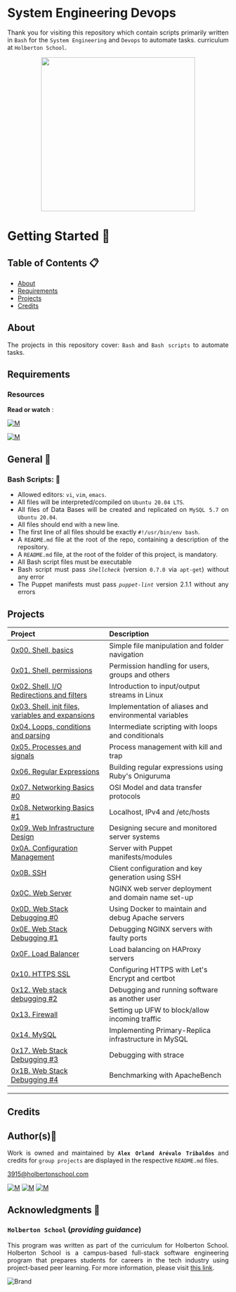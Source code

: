 # System Engineering Devops
<div style="text-align: justify">

Thank you for visiting this repository which contain scripts primarily written in `Bash` for the `System Engineering` and `Devops` to automate tasks. curriculum at `Holberton School`.

<p align="center">
  <img width="350"  
        src="https://cdn.pixabay.com/photo/2013/07/13/13/41/bash-161382_960_720.png"
  >
</p>

# Getting Started :running:	
<div style="text-align: justify">
	
## Table of Contents :clipboard:
* [About](#about)
* [Requirements](#requirements)
* [Projects](#projects)
* [Credits](#credits)

	
## About
The projects in this repository cover:
`Bash` and `Bash scripts` to automate tasks.

	
## Requirements 

### Resources

**Read or watch** :

[![M](https://upload.wikimedia.org/wikipedia/commons/thumb/2/2f/Google_2015_logo.svg/80px-Google_2015_logo.svg.png)](https://www.google.com.co/search?q=bash+script&rlz=1C2CHBF_esCO923CO923&source=hp&ei=pwIQYvuAAfyMwbkPoL24OA&iflsig=AHkkrS4AAAAAYhAQt8cCgeeiO0t-Ww3a6l2ugBGLWf0B&oq=Bash+&gs_lcp=Cgdnd3Mtd2l6EAEYADIFCAAQgAQyBQgAEIAEMgUIABCABDIFCAAQgAQyBQgAEIAEMgUIABCABDIFCAAQgAQyBQgAEIAEMgUIABCABDIFCAAQgAQ6CwguEIAEEMcBEKMCOgUILhCABDoICC4QgAQQ1AI6CwguEIAEEMcBENEDOg4ILhCABBDHARDRAxDUAlCuEljNIWC5NWgBcAB4AIABcogBgQSSAQMyLjOYAQCgAQGwAQA&sclient=gws-wiz)

[![M](https://upload.wikimedia.org/wikipedia/commons/thumb/e/e1/Logo_of_YouTube_%282015-2017%29.svg/70px-Logo_of_YouTube_%282015-2017%29.svg.png)](https://linuxhint.com/30_bash_script_examples/)

	
## General :page_with_curl:
<div style="text-align: justify">
	
### Bash Scripts: :pushpin:
		
- Allowed editors: `vi`, `vim`, `emacs`.
- All files will be interpreted/compiled on `Ubuntu 20.04 LTS`.
- All files of Data Bases will be created and replicated on `MySQL 5.7` on `Ubuntu 20.04`.
- All files should end with a new line.
- The first line of all files should be exactly `#!/usr/bin/env bash`.
- A `README.md` file at the root of the repo, containing a description of the repository.
- A `README.md` file, at the root of the folder of this project, is mandatory.
- All Bash script files must be executable
- Bash script must pass *`Shellcheck`* (version `0.7.0` via `apt-get`) without any error
- The Puppet manifests must pass *`puppet-lint`* version 2.1.1 without any errors

## Projects 

| Project | Description |
| :--- | :---|
| [0x00. Shell, basics ](./0x00-shell_basics) | Simple file manipulation and folder navigation |
| [0x01. Shell, permissions ](./0x01-shell_permissions) | Permission handling for users, groups and others |
| [0x02. Shell, I/O Redirections and filters ](./0x02-shell_redirections) | Introduction to input/output streams in Linux |
| [0x03. Shell, init files, variables and expansions ](./0x03-shell_variables_expansions) | Implementation of aliases and environmental variables |
| [0x04. Loops, conditions and parsing ](./0x04-loops_conditions_and_parsing) | Intermediate scripting with loops and conditionals |
| [0x05. Processes and signals ](./0x05-processes_and_signals) | Process management with kill and trap |
| [0x06. Regular Expressions ](./0x06-regular_expressions) | Building regular expressions using Ruby's Oniguruma |
| [0x07. Networking Basics #0](./0x07-networking_basics) | OSI Model and data transfer protocols |
| [0x08. Networking Basics #1 ](./0x08-networking_basics_2) | Localhost, IPv4 and /etc/hosts |
| [0x09. Web Infrastructure Design ](./0x09-web_infrastructure_design) | Designing secure and monitored server systems |
| [0x0A. Configuration Management ](./0x0A-configuration_management) | Server with Puppet manifests/modules |
| [0x0B. SSH ](./0x0B-ssh) | Client configuration and key generation using SSH |
| [0x0C. Web Server ](./0x0C-web_server) | NGINX web server deployment and domain name set-up |
| [0x0D. Web Stack Debugging #0 ](./0x0D-web_stack_debugging_0) | Using Docker to maintain and debug Apache servers |
| [0x0E. Web Stack Debugging #1 ](./0x0E-web_stack_debugging_1) | Debugging NGINX servers with faulty ports |
| [0x0F. Load Balancer](./0x0F-load_balancer) | Load balancing on HAProxy servers |
| [0x10. HTTPS SSL](./0x10-https_ssl) | Configuring HTTPS with Let's Encrypt and certbot |
| [0x12. Web stack debugging #2](./0x12-web_stack_debugging_2) | Debugging and running software as another user |
| [0x13. Firewall](./0x13-firewall) | Setting up UFW to block/allow incoming traffic |
| [0x14. MySQL](./0x14-mysql) | Implementing Primary-Replica infrastructure in MySQL |
| [0x17. Web Stack Debugging #3](./0x17-web_stack_debugging_3)| Debugging with strace |
| [0x1B. Web Stack Debugging #4](./0x1B-web_stack_debugging_4) | Benchmarking with ApacheBench |

---
	
## Credits

## Author(s):blue_book:

Work is owned and maintained by 
	**`Alex Orland Arévalo Tribaldos`**  and credits for `group projects` are displayed in the respective `README.md` files.

<3915@holbertonschool.com>
	
[![M](https://upload.wikimedia.org/wikipedia/commons/thumb/9/91/Octicons-mark-github.svg/25px-Octicons-mark-github.svg.png)](https://github.com/Alexoat76)
[![M](https://upload.wikimedia.org/wikipedia/fr/thumb/c/c8/Twitter_Bird.svg/25px-Twitter_Bird.svg.png)](https://twitter.com/aoarevalot)
[![M](https://upload.wikimedia.org/wikipedia/commons/thumb/c/ca/LinkedIn_logo_initials.png/25px-LinkedIn_logo_initials.png)](https://www.linkedin.com/in/Alexoat76/)


## Acknowledgments :mega: 

### **`Holberton School`** (*providing guidance*)
	
This program was written as part of the curriculum for Holberton School.
Holberton School is a campus-based full-stack software engineering program
that prepares students for careers in the tech industry using project-based
peer learning. For more information,  please visit [this link](https://www.holbertonschool.com/).

![Brand](https://assets.website-files.com/6105315644a26f77912a1ada/610540e8b4cd6969794fe673_Holberton_School_logo-04-04.svg)
